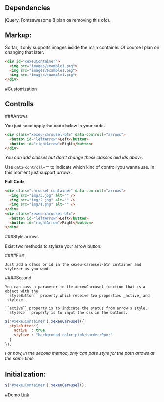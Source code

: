 ## Dependencies
 jQuery.
 Fontsawesome (I plan on removing this ofc).

## Markup:
So far, it only supports images inside the main container. Of course I plan on changing that later.
  ```html
  <div id="xexeuContainer">
    <img src="images/example1.png">
    <img src="images/example1.png">
    <img src="images/example1.png">
  </div>
  ```

#Customization

## Controlls

###Arrows

  You just need apply the code below in your code.

  ```html
  <div class="xexeu-carousel-btn" data-controll="arrows">
    <button id="leftArrow">Left</button>
    <button id="rightArrow">Right</button>
  </div>
  ```

  _You can add classes but don't change these classes and ids above_.

  Use ``data-controll=""`` to indicate which kind of controll you wanna use.
  In this moment just support _arrows_.

  **Full Code**
  ```html
  <div class="carousel-container" data-controll="arrows">
    <img src="img/3.jpg" alt="" />
    <img src="img/2.jpg" alt="" />
    <img src="img/1.png" alt="" />
  </div>
  <div class="xexeu-carousel-btn">
    <button id="leftArrow">Left</button>
    <button id="rightArrow">Right</button>
  </div>
  ```

###Style arrows

  Exist two methods to styleze your arrow button:

  ####First

    Just add a class or id in the xexeu-carousel-btn container and stylezer as you want.

  ####Second

    You can pass a parameter in the xexeuCarousel function that is a object with the
    ``styleButton`` property which receive two properties _active_ and _styleze_.

    ``active`` property is to indicate the status from arrow's style.
    ``styleze`` property is to input the css in the buttons.

  ```javascript
  $('#xexeuContainer').xexeuCarousel({
    styleButton:{
      active  : true,
      styleze : "background-color:pink;border:0px;"
    }
  });
  ```

  _For now, in the second method, only can pass style for the both arrows at the same time_



## Initialization:
```javascript
$('#xexeuContainer').xexeuCarousel();
```

#Demo
[Link](/demo)
